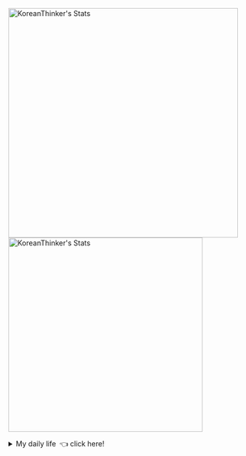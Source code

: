 <p  >
  <a target="_blank" href="https://github-readme-stats.vercel.app/api/wakatime?username=KoreanThinker&layout=compact&theme=dark&hide_border=true&langs_count=32" >
    <img width="455px"  src="https://github-readme-stats.vercel.app/api/wakatime?username=KoreanThinker&layout=compact&theme=dark&hide_border=true&langs_count=6" alt="KoreanThinker's Stats" /> 
  </a>
    <img width="385px" src="https://github-readme-stats.vercel.app/api?username=KoreanThinker&theme=dark&hide_border=true&count_private=true" alt="KoreanThinker's Stats" />
</p>
<details>
<summary>My daily life 👈 click here!</summary>
 
    
<!--START_SECTION:waka-->
**I'm a Night 🦉** 

```text
🌞 Morning    6 commits      ░░░░░░░░░░░░░░░░░░░░░░░░░   0.6% 
🌆 Daytime    301 commits    ███████░░░░░░░░░░░░░░░░░░   30.1% 
🌃 Evening    597 commits    ███████████████░░░░░░░░░░   59.7% 
🌙 Night      96 commits     ██░░░░░░░░░░░░░░░░░░░░░░░   9.6%

```
📅 **I'm Most Productive on Wednesday** 

```text
Monday       156 commits    ████░░░░░░░░░░░░░░░░░░░░░   15.6% 
Tuesday      160 commits    ████░░░░░░░░░░░░░░░░░░░░░   16.0% 
Wednesday    168 commits    ████░░░░░░░░░░░░░░░░░░░░░   16.8% 
Thursday     154 commits    ███░░░░░░░░░░░░░░░░░░░░░░   15.4% 
Friday       151 commits    ███░░░░░░░░░░░░░░░░░░░░░░   15.1% 
Saturday     113 commits    ██░░░░░░░░░░░░░░░░░░░░░░░   11.3% 
Sunday       98 commits     ██░░░░░░░░░░░░░░░░░░░░░░░   9.8%

```


📊 **This Week I Spent My Time On** 

```text
⌚︎ Time Zone: Asia/Seoul

🐱‍💻 Projects: 
gilberto                 13 hrs 53 mins      ████████████████░░░░░░░░░   64.36% 
wecount                  4 hrs 57 mins       █████░░░░░░░░░░░░░░░░░░░░   23.0% 
pires                    2 hrs 25 mins       ██░░░░░░░░░░░░░░░░░░░░░░░   11.2% 
react-native-reanimated  18 mins             ░░░░░░░░░░░░░░░░░░░░░░░░░   1.44%

```


 Last Updated on 07/09/2021
<!--END_SECTION:waka-->
</details>
